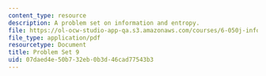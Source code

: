 ```yaml
---
content_type: resource
description: A problem set on information and entropy.
file: https://ol-ocw-studio-app-qa.s3.amazonaws.com/courses/6-050j-information-and-entropy-spring-2008/07daed4e50b732eb0b3d46cad77543b3_MIT6_050JS08_ps_09.pdf
file_type: application/pdf
resourcetype: Document
title: Problem Set 9
uid: 07daed4e-50b7-32eb-0b3d-46cad77543b3
---
```

